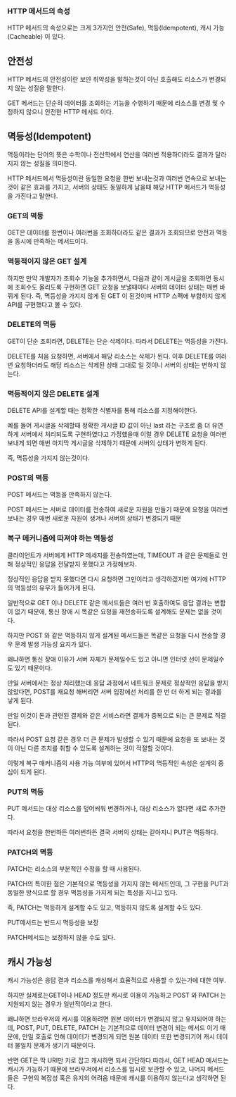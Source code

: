 ### HTTP 메서드의 속성

HTTP 메서드의 속성으로는 크게 3가지인 안전(Safe), 멱등(Idempotent), 캐시 가능(Cacheable) 이 있다.

## 안전성

HTTP 메서드의 안전성이란 보얀 취약성을 말하는것이 아닌 호출해도 리소스가 변경되지 않는 성질을 말한다.

GET 메서드는 단순히 데이터를 조회하는 기능을 수행하기 때문에 리소스를 변경 및 수정하지 않으니 안전한 HTTP 메서드 이다.

## 멱등성(Idempotent)

멱등이라는 단어의 뜻은 수학이나 전산학에서 연산을 여러번 적용하더라도 결과가 달라지지 않는 성질을 의미한다.

HTTP 메서드에서 멱등성이란 동일한 요청을 한번 보내는것과 여러번 연속으로 보내는것이 같은 효과를 가지고, 서버의 상태도 동일하게 남을때 해당 HTTP 메서드가 멱등성을 가진다고 말한다.

### GET의 멱등

GET은 데이터를 한번이나 여러번을 조회하더라도 같은 결과가 조회되므로 안전과 멱등을 동시에 만족하는 메서드이다.

### 멱등적이지 않은 GET 설계

하지만 만약 개발자가 조회수 기능을 추가하면서, 다음과 같이 게시글을 조회하면 동시에 조회수도 올리도록 구현하면 GET 요청을 보낼때마다 서버의 데이터 상태는 매번 바뀌게 된다. 즉, 멱등성을 가지지 않게 된 GET 이 된것이며 HTTP 스펙에 부합하지 않게 API를 구현했다고 볼 수 있다.

### DELETE의 멱등

GET이 단순 조회라면, DELETE는 단순 삭제이다. 따라서 DELETE는 멱등성을 가진다.

DELETE를 처음 요청하면, 서버에서 해당 리소스는 삭제가 된다. 이후 DELETE를 여러번 요청하더라도 해당 리소스는 삭제된 상태 그대로 일 것이니 서버의 상태는 변하지 않는다.

### 멱등적이지 않은 DELETE 설계

DELETE API를 설계할 때는 정확한 식별자를 통해 리소스를 지정해야한다.

예를 들어 게시글을 삭제할때 정확한 게시글 ID 값이 아닌 last 라는 구조로 좀 더 유연하게 서버에서 처리되도록 구현하였다고 가정했을때 이럴 경우 DELETE 요청을 여러번 보내게 되면 매번 마지막 게시글을 삭제하기 때문에 서버의 상태가 변하게 된다.

즉, 멱등성을 가지지 않는것이다.

### POST의 멱등

POST 메서드는 멱등을 만족하지 않는다.

POST 메서드는 서버로 데이터를 전송하여 새로운 자원을 만들기 때문에 요청을 여러번 보내는 경우 매번 새로운 자원이 생겨나 서버의 상태가 변경되기 때문

### 복구 메커니즘에 따져야 하는 멱등성

클라이언트가 서버에게 HTTP 메세지를 전송하였는데, TIMEOUT 과 같은 문제들로 인해 정상적인 응답을 전달받지 못했다고 가정해보자.

정상적인 응답을 받지 못했다면 다시 요청하면 그만이라고 생각하겠지만 여기에 HTTP의 멱등성의 유무가 들어가게 된다.

일반적으로 GET 이나 DELETE 같은 메서드들은 여러 번 호출하여도 응답 결과는 변함이 없기 때문에, 통신 장애 시 똑같은 요청을 재전송하도록 설계해도 문제는 없을 것이다.

하지만 POST 와 같은 멱등하지 않게 설계된 메서드들은 똑같은 요청을 다시 전송할 경우 문제 발생 가능성 요지가 있다.

왜냐하면 통신 장애 이유가 서버 자체가 문제일수도 있고 아니면 인터넷 선이 문제일수도 있기 때문이다.

만일 서버에서는 정상 처리했는데 응답 과정에서 네트워크 문제로 정상적인 응답을 받지 않았다면, POST를 재요청 해버리면 서버 입장에선 처리를 한 번 더 하게 되는 결과를 낳게 된다.

만일 이것이 돈과 관련된 결제와 같은 서비스라면 결제가 중복으로 되는 큰 문제로 직결된다.

따라서 POST 요청 같은 경우 더 큰 문제가 발생할 수 있기 때문에 요청을 또 보내는 것이 아닌 다른 조치를 취할 수 있도록 설계하는 것이 적절할 것이다.

이렇게 복구 매커니즘의 사용 가능 여부에 있어서 HTTP의 멱등적인 속성은 설계의 중심이 되게 된다.

### PUT의 멱등

PUT 메서드는 대상 리소스를 덮어씌워 변경하거나, 대상 리소스가 없다면 새로 추가한다.

따라서 요청을 한번하든 여러번하든 결국 서버의 상태는 같아지니 PUT은 멱등하다.

### PATCH의 멱등

PATCH는 리소스의 부분적인 수정을 할 때 사용된다.

PATCH의 특이한 점은 기본적으로 멱등성을 가지지 않는 메서드인데, 그 구현을 PUT과 동일한 방식으로 할 경우 멱등성을 가지게 되는 특성을 지니고 있다.

즉, PATCH는 멱등하게 설계할 수도 있고, 멱등하지 않도록 설계할 수도 있다.

PUT메서드는 반드시 멱등성을 보장

PATCH메서드는 보장하지 않을 수도 있다.

## 캐시 가능성

캐시 가능성은 응답 결과 리소스를 캐싱해서 효율적으로 사용할 수 있는가에 대한 여부.

하지만 실제로는GET이나 HEAD 정도만 캐시로 이용이 가능하고 POST 와 PATCH 는 지원되지 않는 경우가 일반적이라고 한다.

왜냐하면 브라우저의 캐시를 이용하려면 원본 데이터가 변경되지 않고 유지되어야 하는데, POST, PUT, DELETE, PATCH 는 기본적으로 데이터 변경이 되는 메서드 이기 때문에, 만일 호출로 인해 데이터가 변경되게 되면 원본 데이터 또한 변경되기어 캐시 데이터 불일치 문제가 생기기 때문이다.

반면 GET은 딱 URI만 키로 잡고 캐시하면 되서 간단하다.따라서, GET HEAD 메서드는 캐시가 가능하기 때문에 브라우저에서 리소스를 임시로 보관할 수 있고, 나머지 메서드들은  구현의 복잡성 혹은 유지의 어려움 때문에 캐시를 이용하지 않는다고 생각하면 된다.

